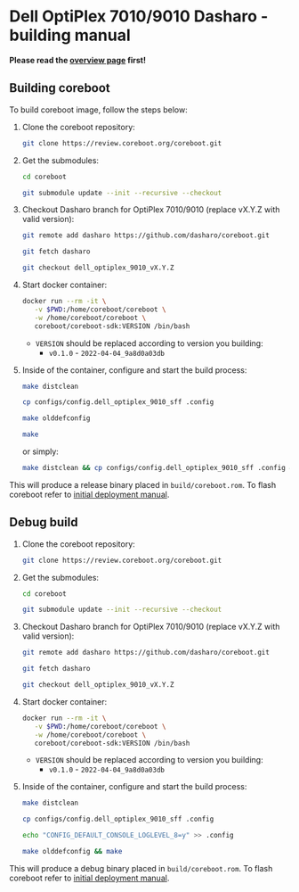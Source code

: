 # Dell OptiPlex 7010/9010 Dasharo - building manual

**Please read the [overview page](overview.md) first!**

## Building coreboot

To build coreboot image, follow the steps below:

1. Clone the coreboot repository:

    ```bash
    git clone https://review.coreboot.org/coreboot.git
    ```

2. Get the submodules:

    ```bash
    cd coreboot
    ```

    ```bash
    git submodule update --init --recursive --checkout
    ```

3. Checkout Dasharo branch for OptiPlex 7010/9010 (replace vX.Y.Z with valid
   version):

    ```bash
    git remote add dasharo https://github.com/dasharo/coreboot.git
    ```

    ```bash
    git fetch dasharo
    ```

    ```bash
    git checkout dell_optiplex_9010_vX.Y.Z
    ```

4. Start docker container:

    ```bash
    docker run --rm -it \
       -v $PWD:/home/coreboot/coreboot \
       -w /home/coreboot/coreboot \
       coreboot/coreboot-sdk:VERSION /bin/bash
    ```

    * `VERSION` should be replaced according to version you building:
      - `v0.1.0` - `2022-04-04_9a8d0a03db`

5. Inside of the container, configure and start the build process:

    ```bash
    make distclean
    ```

    ```bash
    cp configs/config.dell_optiplex_9010_sff .config
    ```

    ```bash
    make olddefconfig
    ```

    ```bash
    make
    ```

    or simply:

    ```bash
    make distclean && cp configs/config.dell_optiplex_9010_sff .config && make olddefconfig && make
    ```

This will produce a release binary placed in `build/coreboot.rom`. To flash
coreboot refer to [initial deployment manual](initial-deployment.md).

## Debug build

1. Clone the coreboot repository:

    ```bash
    git clone https://review.coreboot.org/coreboot.git
    ```

2. Get the submodules:

    ```bash
    cd coreboot
    ```

    ```bash
    git submodule update --init --recursive --checkout
    ```

3. Checkout Dasharo branch for OptiPlex 7010/9010 (replace vX.Y.Z with valid
   version):

    ```bash
    git remote add dasharo https://github.com/dasharo/coreboot.git
    ```

    ```bash
    git fetch dasharo
    ```

    ```bash
    git checkout dell_optiplex_9010_vX.Y.Z
    ```

4. Start docker container:

    ```bash
    docker run --rm -it \
       -v $PWD:/home/coreboot/coreboot \
       -w /home/coreboot/coreboot \
       coreboot/coreboot-sdk:VERSION /bin/bash
    ```

    * `VERSION` should be replaced according to version you building:
      - `v0.1.0` - `2022-04-04_9a8d0a03db`

5. Inside of the container, configure and start the build process:

    ```bash
    make distclean
    ```

    ```bash
    cp configs/config.dell_optiplex_9010_sff .config
    ```

    ```bash
    echo "CONFIG_DEFAULT_CONSOLE_LOGLEVEL_8=y" >> .config
    ```

    ```bash
    make olddefconfig && make
    ```

This will produce a debug binary placed in `build/coreboot.rom`. To flash
coreboot refer to [initial deployment manual](initial-deployment.md).
